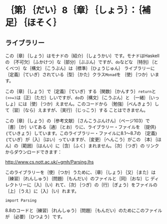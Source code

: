 ｛第｝｛だい｝8｛章｝｛しょう｝：｛補足｝｛ほそく｝
===================================================

ライブラリー
------------

この｛章｝｛しょう｝はモナドの｛紹介｝｛しょうかい｝です。モナドはHaskellの
｛不可欠｝｛ふかけつ｝な｛部分｝｛ぶぶん｝ですが、`do`などな
｛特別｝｛とくべつ｝な｛構文｝｛こうぶん｝は｛標準｝｛ひょうじゅん｝
ライブラリーに｛定義｝｛ていぎ｝されている｛型｝｛かた｝クラス`Monad`を
｛使｝｛つか｝います。

この｛章｝｛しょう｝で｛定義｝｛ていぎ｝する｛関数｝｛かんすう｝`return`と
`(>>=)`は｛正｝｛ただ｝しいですが、`do`の｛構文｝｛こうぶん｝と
｛一緒｝｛いっしょ｝には｛使｝｛つか｝えません。このコードから
｛勉強｝｛べんきょう｝して｛習｝｛なら｝えますが、｛実行｝｛じっこう｝する
ことはできません。

この｛章｝｛しょう｝の｛参考文献｝｛さんこうぶんけん｝（ページ103）で
｛書｝｛か｝いてある｛通｝｛とお｝りに、ライブラリー・ファイルを
｛提供｝｛ていきょう｝しています。このライブラリー・ファイルに8.1～8.7の
｛定義｝｛ていぎ｝が｛入｝｛はい｝っていますが、｛変更｝｛へんこう｝がこの
｛本｝｛ほん｝の｛範囲｝｛はんい｝に｛含｝｛ふく｝まれません。｛次｝｛つぎ｝の
リンクからダウンロードできます：

http://www.cs.nott.ac.uk/~gmh/Parsing.lhs

このライブラリーを｛使｝｛つか｝うために、｛章｝｛しょう｝｛又｝｛また｝は
｛練習｝｛れんしゅう｝｛問題｝｛もんだい｝のファイルと｛同｝｛おな｝じ
ディレクトリーに｛入｝｛い｝れて、｛次｝｛つぎ｝の｛行｝｛ぎょう｝をファイルの
｛上｝｛うえ｝に｛入｝｛い｝れます。

    import Parsing

8.8のコードと｛練習｝｛れんしゅう｝｛問題｝｛もんだい｝のためにこのファイルが
｛必要｝｛ひつよう｝です。
